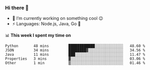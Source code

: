 ### Hi there 👋

<!--
**nodejh/nodejh** is a ✨ _special_ ✨ repository because its `README.md` (this file) appears on your GitHub profile.

Here are some ideas to get you started:

- 🔭 I’m currently working on ...
- 🌱 I’m currently learning ...
- 👯 I’m looking to collaborate on ...
- 🤔 I’m looking for help with ...
- 💬 Ask me about ...
- 📫 How to reach me: ...
- 😄 Pronouns: ...
- ⚡ Fun fact: ...
-->

- 🔭 I’m currently working on something cool :wink:
- ⚡ Languages: Node.js, Java, Go :thought_balloon:

📊 **This week I spent my time on**

<!--START_SECTION:waka-->
```text
Python       48 mins         ████████████░░░░░░░░░░░░░   48.60 % 
JSON         34 mins         ████████▓░░░░░░░░░░░░░░░░   34.56 % 
Java         11 mins         ███░░░░░░░░░░░░░░░░░░░░░░   11.47 % 
Properties   3 mins          ▓░░░░░░░░░░░░░░░░░░░░░░░░   03.06 % 
Other        1 min           ▒░░░░░░░░░░░░░░░░░░░░░░░░   01.46 % 
```
<!--END_SECTION:waka-->


<!--
:traffic_light: **Visitors**

![visitors](https://visitor-badge.glitch.me/badge?page_id=nodejh.nodejh)
-->
